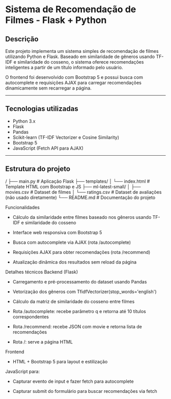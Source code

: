 # Sistema de Recomendação de Filmes - Flask + Python

## Descrição

Este projeto implementa um sistema simples de recomendação de filmes utilizando Python e Flask. Baseado em similaridade de gêneros usando TF-IDF e similaridade do cosseno, o sistema oferece recomendações inteligentes a partir de um título informado pelo usuário.

O frontend foi desenvolvido com Bootstrap 5 e possui busca com autocomplete e requisições AJAX para carregar recomendações dinamicamente sem recarregar a página.

---

## Tecnologias utilizadas

- Python 3.x
- Flask
- Pandas
- Scikit-learn (TF-IDF Vectorizer e Cosine Similarity)
- Bootstrap 5
- JavaScript (Fetch API para AJAX)

---

## Estrutura do projeto

/
├── main.py # Aplicação Flask
├── templates/
│ └── index.html # Template HTML com Bootstrap e JS
├── ml-latest-small/
│ ├── movies.csv # Dataset de filmes
│ └── ratings.csv # Dataset de avaliações (não usado diretamente)
└── README.md # Documentação do projeto


Funcionalidades
- Cálculo da similaridade entre filmes baseado nos gêneros usando TF-IDF e similaridade do cosseno

- Interface web responsiva com Bootstrap 5

- Busca com autocomplete via AJAX (rota /autocomplete)

- Requisições AJAX para obter recomendações (rota /recommend)

- Atualização dinâmica dos resultados sem reload da página

Detalhes técnicos
Backend (Flask)
- Carregamento e pré-processamento do dataset usando Pandas

- Vetorização dos gêneros com TfidfVectorizer(stop_words='english')

- Cálculo da matriz de similaridade do cosseno entre filmes

- Rota /autocomplete: recebe parâmetro q e retorna até 10 títulos correspondentes

- Rota /recommend: recebe JSON com movie e retorna lista de recomendações

- Rota /: serve a página HTML

Frontend
- HTML + Bootstrap 5 para layout e estilização

JavaScript para:

- Capturar evento de input e fazer fetch para autocomplete

- Capturar submit do formulário para buscar recomendações via fetch



